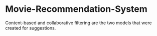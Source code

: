 # Movie-Recommendation-System
Content-based and collaborative filtering are the two models that were created for suggestions.
